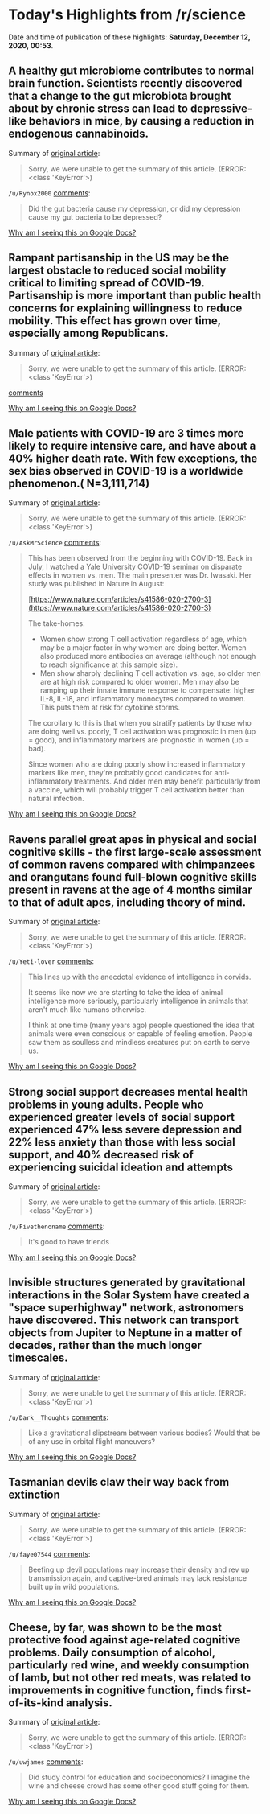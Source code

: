 # Today's Highlights from /r/science

Date and time of publication of these highlights: **Saturday, December 12, 2020, 00:53**.

## A healthy gut microbiome contributes to normal brain function. Scientists recently discovered that a change to the gut microbiota brought about by chronic stress can lead to depressive-like behaviors in mice, by causing a reduction in endogenous cannabinoids.

Summary of [original article](https://www.pasteur.fr/en/home/press-area/press-documents/gut-microbiota-plays-role-brain-function-and-mood-regulation):

> Sorry, we were unable to get the summary of this article. (ERROR: <class 'KeyError'>)

`/u/Rynox2000` [comments](https://www.reddit.com/r/science/comments/kbfj4w/a_healthy_gut_microbiome_contributes_to_normal/):

> Did the gut bacteria cause my depression, or did my depression cause my gut bacteria to be depressed?

[Why am I seeing this on Google Docs?](https://docs.google.com/document/d/1Dc6We63vOXIZsc0op-Bt4abqkYjXzOigalQqFxmvvbM/edit?usp=sharing)

## Rampant partisanship in the US may be the largest obstacle to reduced social mobility critical to limiting spread of COVID-19. Partisanship is more important than public health concerns for explaining willingness to reduce mobility. This effect has grown over time, especially among Republicans.

Summary of [original article](https://advances.sciencemag.org/content/early/2020/12/10/sciadv.abd7204):

> Sorry, we were unable to get the summary of this article. (ERROR: <class 'KeyError'>)

[comments](https://www.reddit.com/r/science/comments/kbde8w/rampant_partisanship_in_the_us_may_be_the_largest/)

[Why am I seeing this on Google Docs?](https://docs.google.com/document/d/1Dc6We63vOXIZsc0op-Bt4abqkYjXzOigalQqFxmvvbM/edit?usp=sharing)

## Male patients with COVID-19 are 3 times more likely to require intensive care, and have about a 40% higher death rate. With few exceptions, the sex bias observed in COVID-19 is a worldwide phenomenon.( N=3,111,714)

Summary of [original article](https://www.nature.com/articles/s41467-020-19741-6?utm_source=twitter&utm_medium=social&utm_content=organic&utm_campaign=NGMT_USG_JC01_GL_NRJournals):

> Sorry, we were unable to get the summary of this article. (ERROR: <class 'KeyError'>)

`/u/AskMrScience` [comments](https://www.reddit.com/r/science/comments/kb60tl/male_patients_with_covid19_are_3_times_more/):

> This has been observed from the beginning with COVID-19. Back in July, I watched a Yale University COVID-19 seminar on disparate effects in women vs. men. The main presenter was Dr. Iwasaki. Her study was published in Nature in August:
> 
> [https://www.nature.com/articles/s41586-020-2700-3](https://www.nature.com/articles/s41586-020-2700-3)
> 
> The take-homes:
> 
> * Women show strong T cell activation regardless of age, which may be a major factor in why women are doing better. Women also produced more antibodies on average (although not enough to reach significance at this sample size).
> * Men show sharply declining T cell activation vs. age, so older men are at high risk compared to older women. Men may also be ramping up their innate immune response to compensate: higher IL-8, IL-18, and inflammatory monocytes compared to women. This puts them at risk for cytokine storms.
> 
> The corollary to this is that when you stratify patients by those who are doing well vs. poorly, T cell activation was prognostic in men (up = good), and inflammatory markers are prognostic in women (up = bad).
> 
> Since women who are doing poorly show increased inflammatory markers like men, they're probably good candidates for anti-inflammatory treatments. And older men may benefit particularly from a vaccine, which will probably trigger T cell activation better than natural infection.

[Why am I seeing this on Google Docs?](https://docs.google.com/document/d/1Dc6We63vOXIZsc0op-Bt4abqkYjXzOigalQqFxmvvbM/edit?usp=sharing)

## Ravens parallel great apes in physical and social cognitive skills - the first large-scale assessment of common ravens compared with chimpanzees and orangutans found full-blown cognitive skills present in ravens at the age of 4 months similar to that of adult apes, including theory of mind.

Summary of [original article](https://www.nature.com/articles/s41598-020-77060-8):

> Sorry, we were unable to get the summary of this article. (ERROR: <class 'KeyError'>)

`/u/Yeti-lover` [comments](https://www.reddit.com/r/science/comments/kb1b8e/ravens_parallel_great_apes_in_physical_and_social/):

> This lines up with the anecdotal evidence of intelligence in corvids.
> 
> It seems like now we are starting to take the idea of animal intelligence more seriously, particularly intelligence in animals that aren't much like humans otherwise. 
> 
> I think at one time (many years ago) people questioned the idea that animals were even conscious or capable of feeling emotion. People saw them as soulless and mindless creatures put on earth to serve us.

[Why am I seeing this on Google Docs?](https://docs.google.com/document/d/1Dc6We63vOXIZsc0op-Bt4abqkYjXzOigalQqFxmvvbM/edit?usp=sharing)

## Strong social support decreases mental health problems in young adults. People who experienced greater levels of social support experienced 47% less severe depression and 22% less anxiety than those with less social support, and 40% decreased risk of experiencing suicidal ideation and attempts

Summary of [original article](https://www.mcgill.ca/newsroom/channels/news/strong-social-support-decreases-mental-health-problems-young-adults-326716):

> Sorry, we were unable to get the summary of this article. (ERROR: <class 'KeyError'>)

`/u/Fivethenoname` [comments](https://www.reddit.com/r/science/comments/kbbhid/strong_social_support_decreases_mental_health/):

> It's good to have friends

[Why am I seeing this on Google Docs?](https://docs.google.com/document/d/1Dc6We63vOXIZsc0op-Bt4abqkYjXzOigalQqFxmvvbM/edit?usp=sharing)

## Invisible structures generated by gravitational interactions in the Solar System have created a "space superhighway" network, astronomers have discovered. This network can transport objects from Jupiter to Neptune in a matter of decades, rather than the much longer timescales.

Summary of [original article](https://www.sciencealert.com/solar-system-arches-of-chaos-create-cosmic-fast-travel-superhighways):

> Sorry, we were unable to get the summary of this article. (ERROR: <class 'KeyError'>)

`/u/Dark__Thoughts` [comments](https://www.reddit.com/r/science/comments/kb5tq4/invisible_structures_generated_by_gravitational/):

> Like a gravitational slipstream between various bodies? Would that be of any use in orbital flight maneuvers?

[Why am I seeing this on Google Docs?](https://docs.google.com/document/d/1Dc6We63vOXIZsc0op-Bt4abqkYjXzOigalQqFxmvvbM/edit?usp=sharing)

## Tasmanian devils claw their way back from extinction

Summary of [original article](https://www.sciencemag.org/news/2020/12/tasmanian-devils-claw-their-way-back-extinction):

> Sorry, we were unable to get the summary of this article. (ERROR: <class 'KeyError'>)

`/u/faye07544` [comments](https://www.reddit.com/r/science/comments/kazq8t/tasmanian_devils_claw_their_way_back_from/):

>   Beefing up devil populations may increase their density and rev up transmission again, and captive-bred animals may lack resistance built up in wild populations.

[Why am I seeing this on Google Docs?](https://docs.google.com/document/d/1Dc6We63vOXIZsc0op-Bt4abqkYjXzOigalQqFxmvvbM/edit?usp=sharing)

## Cheese, by far, was shown to be the most protective food against age-related cognitive problems. Daily consumption of alcohol, particularly red wine, and weekly consumption of lamb, but not other red meats, was related to improvements in cognitive function, finds first-of-its-kind analysis.

Summary of [original article](https://www.research.iastate.edu/news/isu-study-indicates-diet-may-help-reduce-cognitive-decline/):

> Sorry, we were unable to get the summary of this article. (ERROR: <class 'KeyError'>)

`/u/uwjames` [comments](https://www.reddit.com/r/science/comments/kavfmr/cheese_by_far_was_shown_to_be_the_most_protective/):

> Did study control for education and socioeconomics? I imagine the wine and cheese crowd has some other good stuff going for them.

[Why am I seeing this on Google Docs?](https://docs.google.com/document/d/1Dc6We63vOXIZsc0op-Bt4abqkYjXzOigalQqFxmvvbM/edit?usp=sharing)

